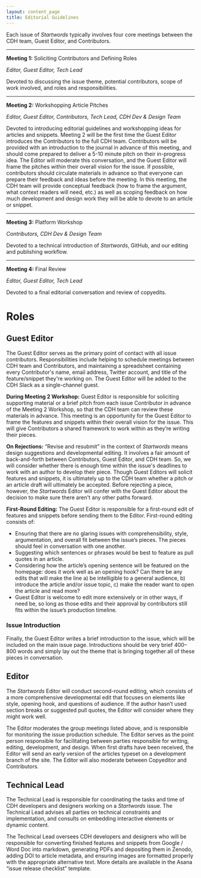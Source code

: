 ```yaml
---
layout: content_page
title: Editorial Guidelines
---
```


<!--more-->

Each issue of _Startwords_ typically involves four core meetings between the CDH team, Guest Editor, and Contributors.

**********

**Meeting 1:** Soliciting Contributors and Defining Roles

*Editor, Guest Editor, Tech Lead*

Devoted to discussing the issue theme, potential contributors, scope of work involved, and roles and responsibilities.

**********

**Meeting 2:** Workshopping Article Pitches

*Editor, Guest Editor, Contributors, Tech Lead, CDH Dev & Design Team*

Devoted to introducing editorial guidelines and workshopping ideas for articles and snippets. Meeting 2 will be the first time the Guest Editor introduces the Contributors to the full CDH team. Contributors will be provided with an introduction to the journal in advance of this meeting, and should come prepared to deliver a 5-10 minute pitch on their in-progress idea. The Editor will moderate this conversation, and the Guest Editor will frame the pitches within their overall vision for the issue. If possible, contributors should circulate materials in advance so that everyone can prepare their feedback and ideas before the meeting. In this meeting, the CDH team will provide conceptual feedback (how to frame the argument, what context readers will need, etc.) as well as scoping feedback on how much development and design work they will be able to devote to an article or snippet.

**********

**Meeting 3:** Platform Workshop

*Contributors, CDH Dev & Design Team*

Devoted to a technical introduction of _Startwords_, GitHub, and our editing and publishing workflow.

**********

**Meeting 4:** Final Review

*Editor, Guest Editor, Tech Lead*

Devoted to a final editorial conversation and review of copyedits.

# Roles

## Guest Editor

The Guest Editor serves as the primary point of contact with all issue contributors. Responsibilities include helping to schedule meetings between CDH team and Contributors, and maintaining a spreadsheet containing every Contributor's name, email address, Twitter account, and title of the feature/snippet they're working on. The Guest Editor will be added to the CDH Slack as a single-channel guest.

**During Meeting 2 Workshop:** Guest Editor is responsible for soliciting supporting material or a brief pitch from each issue Contributor in advance of the Meeting 2 Workshop, so that the CDH team can review these materials in advance. This meeting is an opportunity for the Guest Editor to frame the features and snippets within their overall vision for the issue. This will give Contributors a shared framework to work within as they’re writing their pieces.

**On Rejections:** “Revise and resubmit” in the context of _Startwords_ means design suggestions and developmental editing. It involves a fair amount of back-and-forth between Contributors, Guest Editor, and CDH team. So, we will consider whether there is enough time within the issue's deadlines to work with an author to develop their piece. Though Guest Editors will solicit features and snippets, it is ultimately up to the CDH team whether a pitch or an article draft will ultimately be accepted. Before rejecting a piece, however, the _Startwords_ Editor will confer with the Guest Editor about the decision to make sure there aren't any other paths forward.

**First-Round Editing:** The Guest Editor is responsible for a first-round edit of features and snippets before sending them to the Editor. First-round editing consists of:

- Ensuring that there are no glaring issues with comprehensibility, style, argumentation, and overall fit between the issue’s pieces. The pieces should feel in conversation with one another.
- Suggesting which sentences or phrases would be best to feature as pull quotes in an article.
- Considering how the article’s opening sentence will be featured on the homepage: does it work well as an opening hook? Can there be any edits that will make the line a) be intelligible to a general audience, b) introduce the article and/or issue topic, c) make the reader want to open the article and read more?
- Guest Editor is welcome to edit more extensively or in other ways, if need be, so long as those edits and their approval by contributors still fits within the issue’s production timeline.

### Issue Introduction

Finally, the Guest Editor writes a brief introduction to the issue, which will be included on the main issue page. Introductions should be very brief 400–800 words and simply lay out the theme that is bringing together all of these pieces in conversation.

## Editor

The _Startwords_ Editor will conduct second-round editing, which consists of a more comprehensive developmental edit that focuses on elements like style, opening hook, and questions of audience. If the author hasn’t used section breaks or suggested pull quotes, the Editor will consider where they might work well.

The Editor moderates the group meetings listed above, and is responsible for monitoring the issue production schedule. The Editor serves as the point person responsible for facilitating between parties responsible for writing, editing, development, and design. When first drafts have been received, the Editor will send an early version of the articles typeset on a development branch of the site. The Editor will also moderate between Copyeditor and Contributors.

## Technical Lead

The Technical Lead is responsible for coordinating the tasks and time of CDH developers and designers working on a _Startwords_ issue. The Technical Lead advises all parties on technical constraints and implementation, and consults on embedding interactive elements or dynamic content.

The Technical Lead oversees CDH developers and designers who will be responsible for converting finished features and snippets from Google / Word Doc into markdown, generating PDFs and depositing them in Zenodo, adding DOI to article metadata, and ensuring images are formatted properly with the appropriate alternative text. More details are available in the Asana “issue release checklist” template.